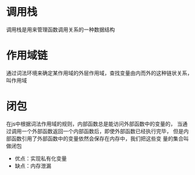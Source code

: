 # 调用栈
调用栈是用来管理函数调用关系的一种数据结构

# 作用域链
通过词法环境来确定某作用域的外层作用域，查找变量由内而外的这种链状关系，叫作用域


# 闭包
在js中根据词法作用域的规则，内部函数总是能访问外部函数中的变量的，
当通过调用一个外部函数返回一个内部函数后，即使外部函数已经执行完毕，
但是内部函数引用了外部函数中的变量依然会保存在内存中，我们把这些变
量的集合叫做闭包

- 优点：实现私有化变量
- 缺点：内存泄漏